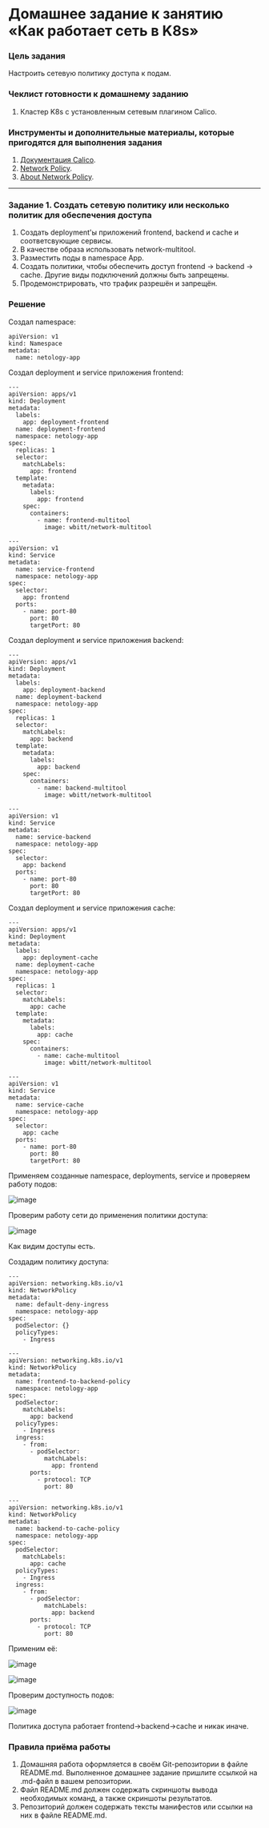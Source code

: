 # Домашнее задание к занятию «Как работает сеть в K8s»

### Цель задания

Настроить сетевую политику доступа к подам.

### Чеклист готовности к домашнему заданию

1. Кластер K8s с установленным сетевым плагином Calico.

### Инструменты и дополнительные материалы, которые пригодятся для выполнения задания

1. [Документация Calico](https://www.tigera.io/project-calico/).
2. [Network Policy](https://kubernetes.io/docs/concepts/services-networking/network-policies/).
3. [About Network Policy](https://docs.projectcalico.org/about/about-network-policy).

-----

### Задание 1. Создать сетевую политику или несколько политик для обеспечения доступа

1. Создать deployment'ы приложений frontend, backend и cache и соответсвующие сервисы.
2. В качестве образа использовать network-multitool.
3. Разместить поды в namespace App.
4. Создать политики, чтобы обеспечить доступ frontend -> backend -> cache. Другие виды подключений должны быть запрещены.
5. Продемонстрировать, что трафик разрешён и запрещён.


### Решение

Создал namespace:

```
apiVersion: v1
kind: Namespace
metadata:
  name: netology-app
```

Создал deployment и service приложения frontend:

```
---
apiVersion: apps/v1
kind: Deployment
metadata:
  labels:
    app: deployment-frontend
  name: deployment-frontend
  namespace: netology-app
spec:
  replicas: 1
  selector:
    matchLabels:
      app: frontend
  template:
    metadata:
      labels:
        app: frontend
    spec:
      containers:
        - name: frontend-multitool
          image: wbitt/network-multitool

---
apiVersion: v1
kind: Service
metadata:
  name: service-frontend
  namespace: netology-app
spec:
  selector:
    app: frontend
  ports:
    - name: port-80
      port: 80
      targetPort: 80
```

Создал deployment и service приложения backend:

```
---
apiVersion: apps/v1
kind: Deployment
metadata:
  labels:
    app: deployment-backend
  name: deployment-backend
  namespace: netology-app
spec:
  replicas: 1
  selector:
    matchLabels:
      app: backend
  template:
    metadata:
      labels:
        app: backend
    spec:
      containers:
        - name: backend-multitool
          image: wbitt/network-multitool

---
apiVersion: v1
kind: Service
metadata:
  name: service-backend
  namespace: netology-app
spec:
  selector:
    app: backend
  ports:
    - name: port-80
      port: 80
      targetPort: 80
```

Создал deployment и service приложения cache:

```
---
apiVersion: apps/v1
kind: Deployment
metadata:
  labels:
    app: deployment-cache
  name: deployment-cache
  namespace: netology-app
spec:
  replicas: 1
  selector:
    matchLabels:
      app: cache
  template:
    metadata:
      labels:
        app: cache
    spec:
      containers:
        - name: cache-multitool
          image: wbitt/network-multitool

---
apiVersion: v1
kind: Service
metadata:
  name: service-cache
  namespace: netology-app
spec:
  selector:
    app: cache
  ports:
    - name: port-80
      port: 80
      targetPort: 80
```

Применяем созданные namespace, deployments, service и проверяем работу подов:

![image](https://github.com/user-attachments/assets/c3261c01-5582-4fa2-9411-458b14c9c7ed)

Проверим работу сети до применения политики доступа:

![image](https://github.com/user-attachments/assets/951734e5-aee5-4460-a347-5e8f98429a4e)

Как видим доступы есть.

Создадим политику доступа:

```
---
apiVersion: networking.k8s.io/v1
kind: NetworkPolicy
metadata:
  name: default-deny-ingress
  namespace: netology-app
spec:
  podSelector: {}
  policyTypes:
    - Ingress

---
apiVersion: networking.k8s.io/v1
kind: NetworkPolicy
metadata:
  name: frontend-to-backend-policy
  namespace: netology-app
spec:
  podSelector:
    matchLabels:
      app: backend
  policyTypes:
    - Ingress
  ingress:
    - from:
      - podSelector:
          matchLabels:
            app: frontend
      ports:
        - protocol: TCP
          port: 80

---
apiVersion: networking.k8s.io/v1
kind: NetworkPolicy
metadata:
  name: backend-to-cache-policy
  namespace: netology-app
spec:
  podSelector:
    matchLabels:
      app: cache
  policyTypes:
    - Ingress
  ingress:
    - from:
      - podSelector:
          matchLabels:
            app: backend
      ports:
        - protocol: TCP
          port: 80
```

Применим её:

![image](https://github.com/user-attachments/assets/8cb87528-7ed5-4d46-a3b5-0e761785518b)

![image](https://github.com/user-attachments/assets/669e64da-12dc-4573-af67-dd7b42df86b7)

Проверим доступность подов:

![image](https://github.com/user-attachments/assets/865d4970-a3bc-4ea7-af64-365e5e50be99)

Политика доступа работает frontend->backend->cache и никак иначе.



### Правила приёма работы

1. Домашняя работа оформляется в своём Git-репозитории в файле README.md. Выполненное домашнее задание пришлите ссылкой на .md-файл в вашем репозитории.
2. Файл README.md должен содержать скриншоты вывода необходимых команд, а также скриншоты результатов.
3. Репозиторий должен содержать тексты манифестов или ссылки на них в файле README.md.
